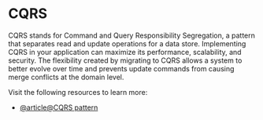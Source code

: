 # CQRS

CQRS stands for Command and Query Responsibility Segregation, a pattern that separates read and update operations for a data store. Implementing CQRS in your application can maximize its performance, scalability, and security. The flexibility created by migrating to CQRS allows a system to better evolve over time and prevents update commands from causing merge conflicts at the domain level.

Visit the following resources to learn more:

- [@article@CQRS pattern](https://learn.microsoft.com/en-us/azure/architecture/patterns/cqrs)